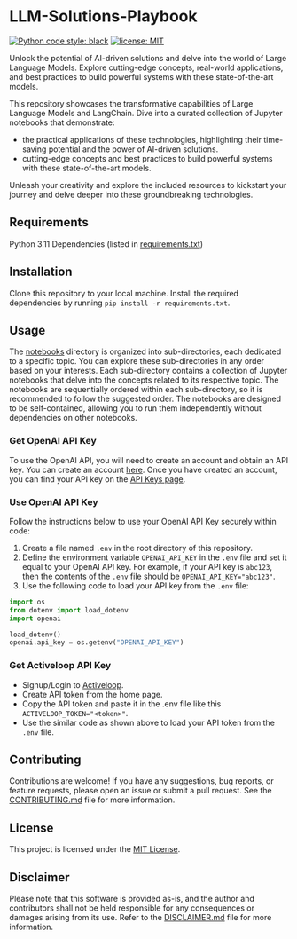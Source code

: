 # LLM-Solutions-Playbook

[![Python code style: black](https://img.shields.io/badge/code%20style-black-000000.svg)](https://github.com/psf/black)
[![license: MIT](https://img.shields.io/badge/License-MIT-purple.svg)](LICENSE)

Unlock the potential of AI-driven solutions and delve into the world of Large Language Models. Explore cutting-edge concepts, real-world applications, and best practices to build powerful systems with these state-of-the-art models.

This repository showcases the transformative capabilities of Large Language Models and LangChain. Dive into a curated collection of Jupyter notebooks that demonstrate:
- the practical applications of these technologies, highlighting their time-saving potential and the power of AI-driven solutions.
- cutting-edge concepts and best practices to build powerful systems with these state-of-the-art models.

Unleash your creativity and explore the included resources to kickstart your journey and delve deeper into these groundbreaking technologies.

## Requirements
Python 3.11
Dependencies (listed in [requirements.txt](./requirements.txt))

## Installation
Clone this repository to your local machine.
Install the required dependencies by running `pip install -r requirements.txt`.

## Usage
The [notebooks](./notebooks/) directory is organized into sub-directories, each dedicated to a specific topic. You can explore these sub-directories in any order based on your interests. Each sub-directory contains a collection of Jupyter notebooks that delve into the concepts related to its respective topic. The notebooks are sequentially ordered within each sub-directory, so it is recommended to follow the suggested order. The notebooks are designed to be self-contained, allowing you to run them independently without dependencies on other notebooks.

### Get OpenAI API Key
To use the OpenAI API, you will need to create an account and obtain an API key. You can create an account [here](https://platform.openai.com/). Once you have created an account, you can find your API key on the [API Keys page](https://platform.openai.com/account/api-keys).

### Use OpenAI API Key
Follow the instructions below to use your OpenAI API Key securely within code:
1. Create a file named `.env` in the root directory of this repository.
2. Define the environment variable `OPENAI_API_KEY` in the `.env` file and set it equal to your OpenAI API key. For example, if your API key is `abc123`, then the contents of the `.env` file should be `OPENAI_API_KEY="abc123"`.
3. Use the following code to load your API key from the `.env` file:
```python
import os
from dotenv import load_dotenv
import openai

load_dotenv()
openai.api_key = os.getenv("OPENAI_API_KEY")
```

### Get Activeloop API Key
- Signup/Login to [Activeloop](https://www.activeloop.ai/).
- Create API token from the home page.
- Copy the API token and paste it in the .env file like this `ACTIVELOOP_TOKEN="<token>"`.
- Use the similar code as shown above to load your API token from the `.env` file.

## Contributing
Contributions are welcome! If you have any suggestions, bug reports, or feature requests, please open an issue or submit a pull request. See the [CONTRIBUTING.md](./CONTRIBUTING.md) file for more information.

## License
This project is licensed under the [MIT License](./LICENSE).

## Disclaimer
Please note that this software is provided as-is, and the author and contributors shall not be held responsible for any consequences or damages arising from its use. Refer to the [DISCLAIMER.md](./DISCLAIMER.md) file for more information.
